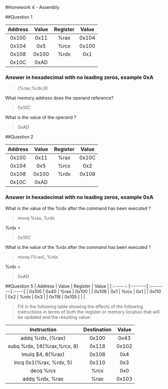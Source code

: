 #Homework 4 - Assembly

##Question 1

| Address  | Value   | Register  | Value |
| :------: |:-------:| :--------:| :----:|
| 0x100    | 0x11    | %rax      | 0x104 |
| 0x104    | 0x5     | %rcx      | 0x100 |
| 0x108    | 0x100   | %rdx      | 0x1   |
| 0x10C    | 0xAD    |           |		 |

### Answer in hexadecimal with no leading zeros, example **0xA**

>(%rax,%rdx,8)

What memory address does the operand reference? 

> 0x10C

What is the value of the operand ?

> 0xAD

##Question 2

| Address  | Value   | Register  | Value |
| :------: |:-------:| :--------:| :----:|
| 0x100    | 0x11    | %rax      | 0x10C |
| 0x104    | 0x5     | %rcx      | 0x2   |
| 0x108    | 0x100   | %rdx      | 0x108 |
| 0x10C    | 0xAD    |           |		 |

### Answer in hexadecimal with no leading zeros, example **0xA**

What is the value of the %rdx after the command has been executed ?

> movq %rax, %rdx

%rdx = 
> 0x10C

What is the value of the %rdx after the command has been executed ?

> movq (%rax), %rdx

%rdx = 
> 0xAD



##Question 5
| Address  | Value   | Register  | Value |
| :------: |:-------:| :--------:| :----:|
| 0x100    | 0x40    | %rax      | 0x100 |
| 0x108    | 0x1     | %rcx      | 0x1   |
| 0x110    | 0x2     | %rdx      | 0x3   |
| 0x118    | 0x105   |           |		 |

> Fill in the following table showing the effects of the following instructions in terms of both the register or memory location that will be updated and the resulting value:

| Instruction                 | Destination   | Value  |
| :-------------------------: |:-------------:| :-----:|
| addq %rdx, (%rax)  		  | 0x100         | 0x43   |
| subq %rdx, 16(%rax,%rcx, 8) | 0x118         | 0x102  |
| imulq $4, 8(%rax)  		  | 0x108         | 0x4    |
| incq 0x1(%rax, %rdx, 5)     | 0x110         | 0x3    |
| decq %rcx 			      | %rcx          | 0x0    |
| addq %rdx, %rax    		  | %rax          | 0x103  |